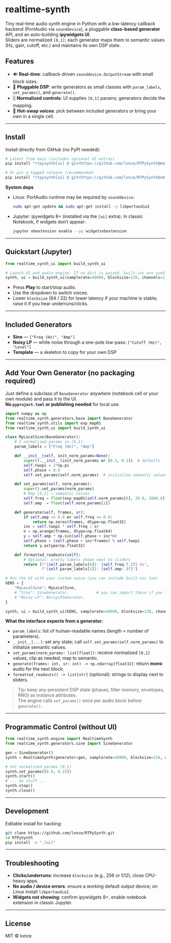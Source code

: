 # realtime-synth

Tiny real-time audio synth engine in Python with a low-latency callback backend (PortAudio via `sounddevice`), a pluggable **class-based generator** API, and an auto-building **ipywidgets UI**.  
Sliders are normalized `[0,1]`; each generator maps them to semantic values (Hz, gain, cutoff, etc.) and maintains its own DSP state.

## Features
- 🔊 **Real-time**: callback-driven `sounddevice.OutputStream` with small block sizes.
- 🧩 **Pluggable DSP**: write generators as small classes with `param_labels`, `set_params()`, and `generate()`.
- 🎚️ **Normalized controls**: UI supplies `[0,1]` params; generators decide the mapping.
- 🔄 **Hot-swap voices**: pick between included generators or bring your own in a single cell.

---

## Install

Install directly from GitHub (no PyPI needed):

```bash
# Latest from main (includes optional UI extras)
pip install "rtpysynth[ui] @ git+https://github.com/lonce/RTPySynth@main"

# Or pin a tagged release (recommended)
pip install "rtpysynth[ui] @ git+https://github.com/lonce/RTPySynth@v0.1.2"
```

**System deps**
- Linux: PortAudio runtime may be required by `sounddevice`:
  ```bash
  sudo apt-get update && sudo apt-get install -y libportaudio2
  ```
- Jupyter: ipywidgets 8+ (installed via the `[ui]` extra). In classic Notebook, if widgets don’t appear:
  ```bash
  jupyter nbextension enable --py widgetsnbextension
  ```

---

## Quickstart (Jupyter)

```python
from realtime_synth_ui import build_synth_ui

# Launch UI and audio engine. If no dict is passed, built-ins are used.
synth, ui = build_synth_ui(samplerate=48000, blocksize=128, channels=1)
```

- Press **Play** to start/stop audio.
- Use the dropdown to switch voices.
- Lower `blocksize` (64 / 32) for lower latency if your machine is stable; raise it if you hear underruns/clicks.

---

## Included Generators

- **Sine** — `["Freq (Hz)", "Amp"]`
- **Noisy LP** — white noise through a one-pole low-pass: `["Cutoff (Hz)", "Level"]`
- **Template** — a skeleton to copy for your own DSP

---

## Add Your Own Generator (no packaging required)

Just define a subclass of `BaseGenerator` anywhere (notebook cell or your own module) and pass it to the UI.  
**No `pyproject.toml` or publishing needed** for local use.

```python
import numpy as np
from realtime_synth.generators.base import BaseGenerator
from realtime_synth.utils import exp_map01
from realtime_synth_ui import build_synth_ui

class MyLocalSine(BaseGenerator):
    # 2 normalized params in [0,1]
    param_labels = ["Freq (Hz)", "Amp"]

    def __init__(self, init_norm_params=None):
        super().__init__(init_norm_params or [0.5, 0.2])  # defaults
        self.twopi = 2*np.pi
        self.phase = 0.0
        self.set_params(self.norm_params)  # initialize semantic values

    def set_params(self, norm_params):
        super().set_params(norm_params)
        # Map [0,1] → semantic values
        self.freq = float(exp_map01(self.norm_params[0], 20.0, 2000.0))  # exponential Hz
        self.amp  = float(self.norm_params[1])                           # linear gain 0..1

    def generate(self, frames, sr):
        if self.amp <= 0.0 or self.freq <= 0.0:
            return np.zeros(frames, dtype=np.float32)
        inc = self.twopi * self.freq / sr
        n = np.arange(frames, dtype=np.float64)
        y = self.amp * np.sin(self.phase + inc*n)
        self.phase = (self.phase + inc*frames) % self.twopi
        return y.astype(np.float32)

    def formatted_readouts(self):
        # Optional: pretty labels shown next to sliders
        return [f"{self.param_labels[0]}: {self.freq:7.2f} Hz",
                f"{self.param_labels[1]}: {self.amp:.3f}"]

# Run the UI with your custom voice (you can include built-ins too)
GENS = {
    "MyLocalSine": MyLocalSine,
    # "Sine": SineGenerator,            # you can import these if you like
    # "Noisy LP": NoisyLPGenerator,
}

synth, ui = build_synth_ui(GENS, samplerate=48000, blocksize=128, channels=1)
```

**What the interface expects from a generator:**
- `param_labels`: list of human-readable names (length = number of parameters).
- `__init__(...)`: set any state; call `self.set_params(self.norm_params)` to initialize semantic values.
- `set_params(norm_params: list[float])`: receive normalized `[0,1]` values, clip as needed, map to semantic.
- `generate(frames: int, sr: int) -> np.ndarray[float32]`: return **mono** audio for the next block.
- `formatted_readouts() -> list[str]` (optional): strings to display next to sliders.

> Tip: keep any persistent DSP state (phases, filter memory, envelopes, RNG) as instance attributes.  
> The engine calls `set_params()` once per audio block before `generate()`.

---

## Programmatic Control (without UI)

```python
from realtime_synth.engine import RealtimeSynth
from realtime_synth.generators.sine import SineGenerator

gen = SineGenerator()
synth = RealtimeSynth(generator=gen, samplerate=48000, blocksize=128, channels=1)

# Set normalized params [0,1]
synth.set_params([0.6, 0.25])
synth.start()
# ... do stuff ...
synth.stop()
synth.close()
```

---

## Development

Editable install for hacking:

```bash
git clone https://github.com/lonce/RTPySynth.git
cd RTPySynth
pip install -e ".[ui]"
```

---

## Troubleshooting

- **Clicks/underruns**: increase `blocksize` (e.g., 256 or 512), close CPU-heavy apps.
- **No audio / device errors**: ensure a working default output device; on Linux install `libportaudio2`.
- **Widgets not showing**: confirm ipywidgets 8+, enable notebook extension in classic Jupyter.

---

## License

MIT © lonce
